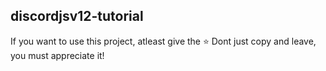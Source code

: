 ## discordjsv12-tutorial

If you want to use this project, atleast give the ⭐
Dont just copy and leave, you must appreciate it!
